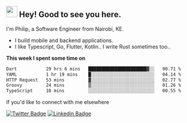 <h2><img src="https://slackmojis.com/emojis/3643-cool-doge/download" width="30"/> Hey! Good to see you here.</h2>

<p>I'm Philip, a Software Engineer from Nairobi, KE. 

- I build mobile and backend applications.
- I like Typescript, Go, Flutter, Kotlin.. I write Rust sometimes too..</p>

**This week I spent some time on**
<!--START_SECTION:waka-->

```txt
Dart           29 hrs 6 mins   ██████████████████████▓░░   90.71 %
YAML           1 hr 19 mins    █░░░░░░░░░░░░░░░░░░░░░░░░   04.14 %
HTTP Request   53 mins         ▓░░░░░░░░░░░░░░░░░░░░░░░░   02.77 %
Groovy         24 mins         ▒░░░░░░░░░░░░░░░░░░░░░░░░   01.26 %
TypeScript     10 mins         ░░░░░░░░░░░░░░░░░░░░░░░░░   00.55 %
```

<!--END_SECTION:waka-->

If you'd like to connect with me elsewhere

[![Twitter Badge](https://img.shields.io/badge/-Twitter-1ca0f1?style=flat-square&labelColor=1ca0f1&logo=twitter&logoColor=white&link=https://twitter.com/_diogorodrigues)](https://twitter.com/kimathiphil)  [![Linkedin Badge](https://img.shields.io/badge/-LinkedIn-blue?style=flat-square&logo=Linkedin&logoColor=white&link=https://www.linkedin.com/in/philip-kimathi-2604a9114/)](https://www.linkedin.com/in/philip-kimathi-2604a9114/)
